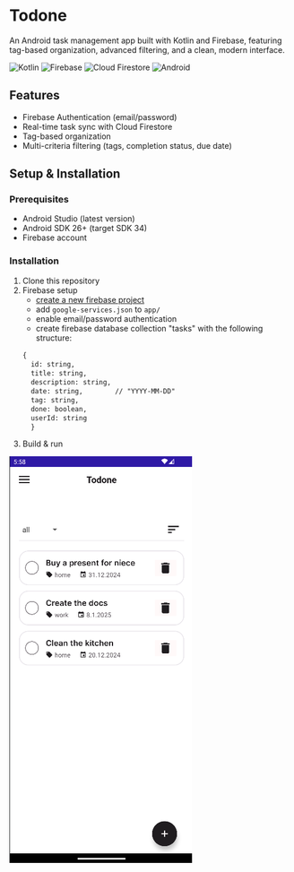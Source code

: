 # Todone
An Android task management app built with Kotlin and Firebase, featuring tag-based organization, advanced filtering, and a clean, modern interface.


![Kotlin](https://img.shields.io/badge/Kotlin-black?logo=kotlin&logoColor=7F52FF)
![Firebase](https://img.shields.io/badge/Firebase-black?logo=firebase&logoColor=red)
![Cloud Firestore](https://img.shields.io/badge/Cloud%20Firestore-black?logo=firebase&logoColor=yellow)
![Android](https://img.shields.io/badge/Android-black?logo=android&logoColor=3DDC84)

## Features
- Firebase Authentication (email/password)
- Real-time task sync with Cloud Firestore
- Tag-based organization
- Multi-criteria filtering (tags, completion status, due date)

## Setup & Installation
### Prerequisites
- Android Studio (latest version)
- Android SDK 26+ (target SDK 34)
- Firebase account

### Installation
1. Clone this repository
2. Firebase setup
   - [create a new firebase project](https://console.firebase.google.com/)
   - add ```google-services.json``` to ```app/```
   - enable email/password authentication
   - create firebase database collection "tasks" with the following structure:
   ``` 
   {
     id: string,
     title: string,
     description: string,
     date: string,        // "YYYY-MM-DD"
     tag: string,
     done: boolean,
     userId: string
     }
   ```
3. Build & run 




![Home page](images/home.png)